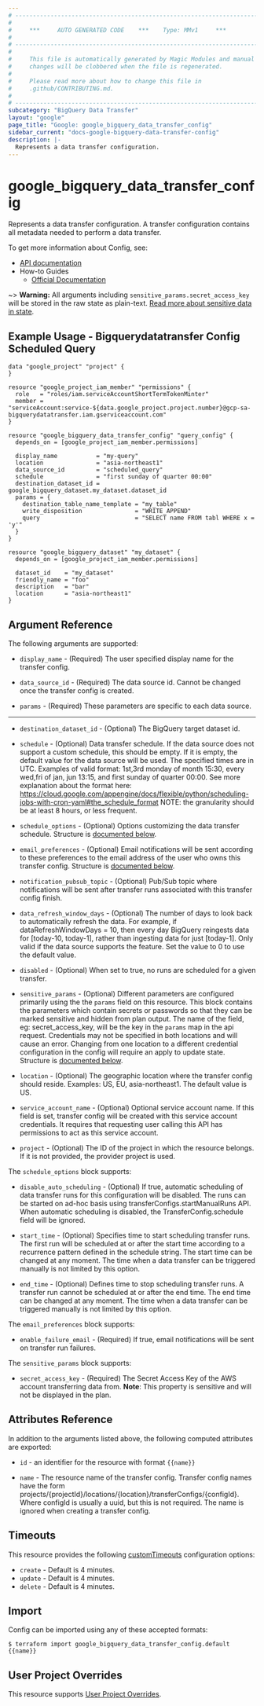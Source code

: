 ```yaml
---
# ----------------------------------------------------------------------------
#
#     ***     AUTO GENERATED CODE    ***    Type: MMv1     ***
#
# ----------------------------------------------------------------------------
#
#     This file is automatically generated by Magic Modules and manual
#     changes will be clobbered when the file is regenerated.
#
#     Please read more about how to change this file in
#     .github/CONTRIBUTING.md.
#
# ----------------------------------------------------------------------------
subcategory: "BigQuery Data Transfer"
layout: "google"
page_title: "Google: google_bigquery_data_transfer_config"
sidebar_current: "docs-google-bigquery-data-transfer-config"
description: |-
  Represents a data transfer configuration.
---
```


# google\_bigquery\_data\_transfer\_config

Represents a data transfer configuration. A transfer configuration
contains all metadata needed to perform a data transfer.


To get more information about Config, see:

* [API documentation](https://cloud.google.com/bigquery/docs/reference/datatransfer/rest/v1/projects.locations.transferConfigs/create)
* How-to Guides
    * [Official Documentation](https://cloud.google.com/bigquery/docs/reference/datatransfer/rest/)

~> **Warning:** All arguments including `sensitive_params.secret_access_key` will be stored in the raw
state as plain-text. [Read more about sensitive data in state](/docs/state/sensitive-data.html).

## Example Usage - Bigquerydatatransfer Config Scheduled Query


```hcl
data "google_project" "project" {
}

resource "google_project_iam_member" "permissions" {
  role   = "roles/iam.serviceAccountShortTermTokenMinter"
  member = "serviceAccount:service-${data.google_project.project.number}@gcp-sa-bigquerydatatransfer.iam.gserviceaccount.com"
}

resource "google_bigquery_data_transfer_config" "query_config" {
  depends_on = [google_project_iam_member.permissions]

  display_name           = "my-query"
  location               = "asia-northeast1"
  data_source_id         = "scheduled_query"
  schedule               = "first sunday of quarter 00:00"
  destination_dataset_id = google_bigquery_dataset.my_dataset.dataset_id
  params = {
    destination_table_name_template = "my_table"
    write_disposition               = "WRITE_APPEND"
    query                           = "SELECT name FROM tabl WHERE x = 'y'"
  }
}

resource "google_bigquery_dataset" "my_dataset" {
  depends_on = [google_project_iam_member.permissions]

  dataset_id    = "my_dataset"
  friendly_name = "foo"
  description   = "bar"
  location      = "asia-northeast1"
}
```

## Argument Reference

The following arguments are supported:


* `display_name` -
  (Required)
  The user specified display name for the transfer config.

* `data_source_id` -
  (Required)
  The data source id. Cannot be changed once the transfer config is created.

* `params` -
  (Required)
  These parameters are specific to each data source.


- - -


* `destination_dataset_id` -
  (Optional)
  The BigQuery target dataset id.

* `schedule` -
  (Optional)
  Data transfer schedule. If the data source does not support a custom
  schedule, this should be empty. If it is empty, the default value for
  the data source will be used. The specified times are in UTC. Examples
  of valid format: 1st,3rd monday of month 15:30, every wed,fri of jan,
  jun 13:15, and first sunday of quarter 00:00. See more explanation
  about the format here:
  https://cloud.google.com/appengine/docs/flexible/python/scheduling-jobs-with-cron-yaml#the_schedule_format
  NOTE: the granularity should be at least 8 hours, or less frequent.

* `schedule_options` -
  (Optional)
  Options customizing the data transfer schedule.
  Structure is [documented below](#nested_schedule_options).

* `email_preferences` -
  (Optional)
  Email notifications will be sent according to these preferences to the
  email address of the user who owns this transfer config.
  Structure is [documented below](#nested_email_preferences).

* `notification_pubsub_topic` -
  (Optional)
  Pub/Sub topic where notifications will be sent after transfer runs
  associated with this transfer config finish.

* `data_refresh_window_days` -
  (Optional)
  The number of days to look back to automatically refresh the data.
  For example, if dataRefreshWindowDays = 10, then every day BigQuery
  reingests data for [today-10, today-1], rather than ingesting data for
  just [today-1]. Only valid if the data source supports the feature.
  Set the value to 0 to use the default value.

* `disabled` -
  (Optional)
  When set to true, no runs are scheduled for a given transfer.

* `sensitive_params` -
  (Optional)
  Different parameters are configured primarily using the the `params` field on this
  resource. This block contains the parameters which contain secrets or passwords so that they can be marked
  sensitive and hidden from plan output. The name of the field, eg: secret_access_key, will be the key
  in the `params` map in the api request.
  Credentials may not be specified in both locations and will cause an error. Changing from one location
  to a different credential configuration in the config will require an apply to update state.
  Structure is [documented below](#nested_sensitive_params).

* `location` -
  (Optional)
  The geographic location where the transfer config should reside.
  Examples: US, EU, asia-northeast1. The default value is US.

* `service_account_name` -
  (Optional)
  Optional service account name. If this field is set, transfer config will
  be created with this service account credentials. It requires that
  requesting user calling this API has permissions to act as this service account.

* `project` - (Optional) The ID of the project in which the resource belongs.
    If it is not provided, the provider project is used.


<a name="nested_schedule_options"></a>The `schedule_options` block supports:

* `disable_auto_scheduling` -
  (Optional)
  If true, automatic scheduling of data transfer runs for this
  configuration will be disabled. The runs can be started on ad-hoc
  basis using transferConfigs.startManualRuns API. When automatic
  scheduling is disabled, the TransferConfig.schedule field will
  be ignored.

* `start_time` -
  (Optional)
  Specifies time to start scheduling transfer runs. The first run will be
  scheduled at or after the start time according to a recurrence pattern
  defined in the schedule string. The start time can be changed at any
  moment. The time when a data transfer can be triggered manually is not
  limited by this option.

* `end_time` -
  (Optional)
  Defines time to stop scheduling transfer runs. A transfer run cannot be
  scheduled at or after the end time. The end time can be changed at any
  moment. The time when a data transfer can be triggered manually is not
  limited by this option.

<a name="nested_email_preferences"></a>The `email_preferences` block supports:

* `enable_failure_email` -
  (Required)
  If true, email notifications will be sent on transfer run failures.

<a name="nested_sensitive_params"></a>The `sensitive_params` block supports:

* `secret_access_key` -
  (Required)
  The Secret Access Key of the AWS account transferring data from.
  **Note**: This property is sensitive and will not be displayed in the plan.

## Attributes Reference

In addition to the arguments listed above, the following computed attributes are exported:

* `id` - an identifier for the resource with format `{{name}}`

* `name` -
  The resource name of the transfer config. Transfer config names have the
  form projects/{projectId}/locations/{location}/transferConfigs/{configId}.
  Where configId is usually a uuid, but this is not required.
  The name is ignored when creating a transfer config.


## Timeouts

This resource provides the following
[customTimeouts](https://www.pulumi.com/docs/intro/concepts/programming-model/#customtimeouts) configuration options:

- `create` - Default is 4 minutes.
- `update` - Default is 4 minutes.
- `delete` - Default is 4 minutes.

## Import


Config can be imported using any of these accepted formats:

```
$ terraform import google_bigquery_data_transfer_config.default {{name}}
```

## User Project Overrides

This resource supports [User Project Overrides](https://www.terraform.io/docs/providers/google/guides/provider_reference.html#user_project_override).
